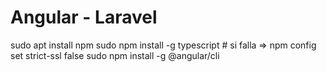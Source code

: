 # Angular - Laravel
  sudo apt install npm
  sudo npm install -g typescript  # si falla => npm config set strict-ssl false
  sudo npm install -g @angular/cli
  
  

